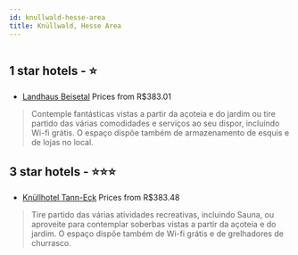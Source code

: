 ```yaml
---
id: knullwald-hesse-area
title: Knüllwald, Hesse Area
---
```


<center><img src="https://i.travelapi.com/hotels/31000000/30650000/30642300/30642248/491a1de7_z.jpg" alt="" /></center>


##  1 star hotels - ⭐️

-    [Landhaus Beisetal](https://www.hurb.com/br/aud/https://www.hurb.com/br/hotels/knullwald/landhaus-beisetal-HT-RPQR?cmp=18055) Prices from R$383.01
   > Contemple fantásticas vistas a partir da açoteia e do jardim ou tire partido das várias comodidades e serviços ao seu dispor, incluindo Wi-fi grátis. O espaço dispõe também de armazenamento de esquis e de lojas no local.

##  3 star hotels - ⭐️⭐️⭐️

-    [Knüllhotel Tann-Eck](https://www.hurb.com/br/aud/https://www.hurb.com/br/hotels/knullwald/knullhotel-tann-eck-HT-MOLQ?cmp=18055) Prices from R$383.48
   > Tire partido das várias atividades recreativas, incluindo Sauna, ou aproveite para contemplar soberbas vistas a partir da açoteia e do jardim. O espaço dispõe também de Wi-fi grátis e de grelhadores de churrasco.
